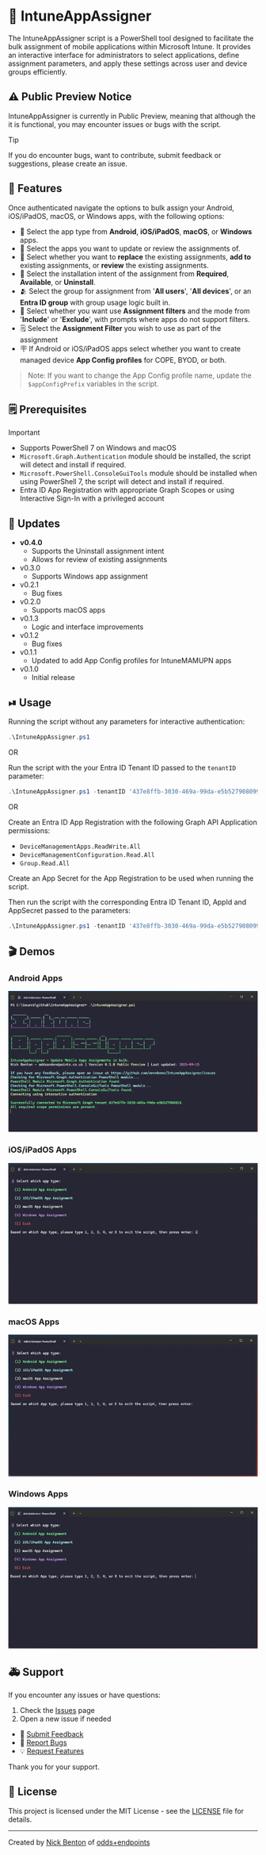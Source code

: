 # 📲 IntuneAppAssigner

The IntuneAppAssigner script is a PowerShell tool designed to facilitate the bulk assignment of mobile applications within Microsoft Intune.
It provides an interactive interface for administrators to select applications, define assignment parameters, and apply these settings across user and device groups efficiently.

## ⚠ Public Preview Notice

IntuneAppAssigner is currently in Public Preview, meaning that although the it is functional, you may encounter issues or bugs with the script.

> [!TIP]
> If you do encounter bugs, want to contribute, submit feedback or suggestions, please create an issue.

## 🌟 Features

Once authenticated navigate the options to bulk assign your Android, iOS/iPadOS, macOS, or Windows apps, with the following options:

- 📱 Select the app type from **Android**, **iOS/iPadOS**, **macOS**, or **Windows** apps.
- 🎁 Select the apps you want to update or review the assignments of.
- 🔀 Select whether you want to **replace** the existing assignments, **add to** existing assignments, or **review** the existing assignments.
- 💽 Select the installation intent of the assignment from **Required**, **Available**, or **Uninstall**.
- 🫂 Select the group for assignment from '**All users**', '**All devices**', or an **Entra ID group** with group usage logic built in.
- 🔄 Select whether you want use **Assignment filters** and the mode from '**Include**' or '**Exclude**', with prompts where apps do not support filters.
- 🗒 Select the **Assignment Filter** you wish to use as part of the assignment
- 🪧 If Android or iOS/iPadOS apps select whether you want to create managed device **App Config profiles** for COPE, BYOD, or both.

> Note: If you want to change the App Config profile name, update the `$appConfigPrefix` variables in the script.

## 🗒 Prerequisites

> [!IMPORTANT]
>
> - Supports PowerShell 7 on Windows and macOS
> - `Microsoft.Graph.Authentication` module should be installed, the script will detect and install if required.
> - `Microsoft.PowerShell.ConsoleGuiTools` module should be installed when using PowerShell 7, the script will detect and install if required.
> - Entra ID App Registration with appropriate Graph Scopes or using Interactive Sign-In with a privileged account

## 🔄 Updates

- **v0.4.0**
  - Supports the Uninstall assignment intent
  - Allows for review of existing assignments
- v0.3.0
  - Supports Windows app assignment
- v0.2.1
  - Bug fixes
- v0.2.0
  - Supports macOS apps
- v0.1.3
  - Logic and interface improvements
- v0.1.2
  - Bug fixes
- v0.1.1
  - Updated to add App Config profiles for IntuneMAMUPN apps
- v0.1.0
  - Initial release

## ⏯ Usage

Running the script without any parameters for interactive authentication:

```powershell
.\IntuneAppAssigner.ps1
```

OR

Run the script with the your Entra ID Tenant ID passed to the `tenantID` parameter:

```powershell
.\IntuneAppAssigner.ps1 -tenantID '437e8ffb-3030-469a-99da-e5b527908099'
```

OR

Create an Entra ID App Registration with the following Graph API Application permissions:

- `DeviceManagementApps.ReadWrite.All`
- `DeviceManagementConfiguration.Read.All`
- `Group.Read.All`

Create an App Secret for the App Registration to be used when running the script.

Then run the script with the corresponding Entra ID Tenant ID, AppId and AppSecret passed to the parameters:

```powershell
.\IntuneAppAssigner.ps1 -tenantID '437e8ffb-3030-469a-99da-e5b527908099' -appId '799ebcfa-ca81-4e63-baaf-a35123164d78' -appSecret 'g708Q~uot4xo9dU_1TjGQIuUr0UyBHNZmY2m3cy6'
```

## 🎬 Demos

### Android Apps

![IntuneAppAssigner](img/iaa-demo-android.gif)

### iOS/iPadOS Apps

![IntuneAppAssigner](img/iaa-demo-ios.gif)

### macOS Apps

![IntuneAppAssigner](img/iaa-demo-macos.gif)

### Windows Apps

![IntuneAppAssigner](img/iaa-demo-windows.gif)

## 🚑 Support

If you encounter any issues or have questions:

1. Check the [Issues](https://github.com/ennnbeee/IntuneAppAssigner/issues) page
2. Open a new issue if needed

- 📝 [Submit Feedback](https://github.com/ennnbeee/IntuneAppAssigner/issues/new?labels=feedback)
- 🐛 [Report Bugs](https://github.com/ennnbeee/IntuneAppAssigner/issues/new?labels=bug)
- 💡 [Request Features](https://github.com/ennnbeee/IntuneAppAssigner/issues/new?labels=enhancement)

Thank you for your support.

## 📜 License

This project is licensed under the MIT License - see the [LICENSE](LICENSE) file for details.

---

Created by [Nick Benton](https://github.com/ennnbeee) of [odds+endpoints](https://www.oddsandendpoints.co.uk/)
